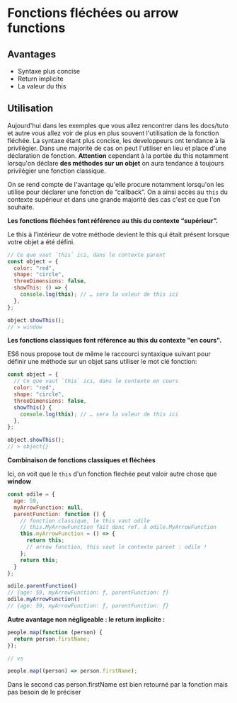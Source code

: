 # Fonctions fléchées ou arrow functions

## Avantages
- Syntaxe plus concise
- Return implicite
- La valeur du this

## Utilisation

Aujourd'hui dans les exemples que vous allez rencontrer dans les docs/tuto et autre vous allez voir de plus en plus souvent l'utilisation de la fonction fléchée. La syntaxe étant plus concise, les developpeurs ont tendance à la privilégier. Dans une majorité de cas on peut l'utiliser en lieu et place d'une déclaration de fonction. 
**Attention** cependant à la portée du this notamment lorsqu'on déclare **des méthodes sur un objet** on aura tendance à toujours privilégier une fonction classique.

On se rend compte de l'avantage qu'elle procure notamment lorsqu'on les utilise pour déclarer une fonction de “callback“. On a ainsi accès au `this` du contexte supérieur et dans une grande majorité des cas c'est ce que l'on souhaite.

**Les fonctions fléchées font référence au this du contexte “supérieur”.** 

Le this à l’intérieur de votre méthode devient le this qui était présent lorsque votre objet a été défini. 

```js
// Ce que vaut `this` ici, dans le contexte parent
const object = {
  color: "red",
  shape: "circle",
  threeDimensions: false,
  showThis: () => {
    console.log(this); // … sera la valeur de this ici
  },
};

object.showThis();
// > window
```

**Les fonctions classiques font référence au this du contexte "en cours".**

ES6 nous propose tout de même le raccourci syntaxique suivant pour définir une méthode sur un objet sans utiliser le mot clé fonction: 
```js
const object = {
  // Ce que vaut `this` ici, dans le contexte en cours
  color: "red",
  shape: "circle",
  threeDimensions: false,
  showThis() {
    console.log(this); // … sera la valeur de this ici
  },
};

object.showThis();
// > object{}
```

**Combinaison de fonctions classiques et fléchées**

Ici, on voit que le `this` d'un fonction flechée peut valoir autre chose que **window**
```js
const odile = {
  age: 59,
  myArrowFunction: null,
  parentFunction: function () { 
    // fonction classique, le this vaut odile
    // this.MyArrowFunction fait donc ref. à odile.MyArrowFunction
    this.myArrowFunction = () => { 
      return this; 
      // arrow function, this vaut le contexte parent : odile !
    }; 
    return this;
  }
};

odile.parentFunction()
// {age: 59, myArrowFunction: ƒ, parentFunction: ƒ}
odile.myArrowFunction()
// {age: 59, myArrowFunction: ƒ, parentFunction: ƒ}
```


**Autre avantage non négligeable : le return implicite :**
```js
people.map(function (person) {
  return person.firstName;
});

// vs

people.map((person) => person.firstName);
```

Dans le second cas person.firstName est bien retourné par la fonction mais pas besoin de le préciser
